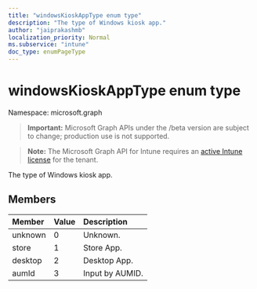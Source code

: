 ```yaml
---
title: "windowsKioskAppType enum type"
description: "The type of Windows kiosk app."
author: "jaiprakashmb"
localization_priority: Normal
ms.subservice: "intune"
doc_type: enumPageType
---
```


# windowsKioskAppType enum type

Namespace: microsoft.graph
> **Important:** Microsoft Graph APIs under the /beta version are subject to change; production use is not supported.

> **Note:** The Microsoft Graph API for Intune requires an [active Intune license](https://go.microsoft.com/fwlink/?linkid=839381) for the tenant.


The type of Windows kiosk app.

## Members
|Member|Value|Description|
|:---|:---|:---|
|unknown|0|Unknown.|
|store|1|Store App.|
|desktop|2|Desktop App.|
|aumId|3|Input by AUMID.|
